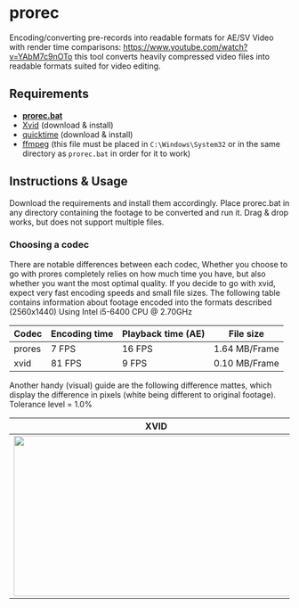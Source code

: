 # prorec

Encoding/converting pre-records into readable formats for AE/SV
Video with render time comparisons: https://www.youtube.com/watch?v=YAbM7c9nOTo
this tool converts heavily compressed video files into readable formats suited for video editing. 

## Requirements

* **[prorec.bat](https://github.com/gmzorz/prerecs/archive/master.zip)**
* [Xvid](https://www.xvid.com/download/) (download & install)
* [quicktime](https://support.apple.com/kb/DL837) (download & install)
* [ffmpeg](https://drive.google.com/uc?export=download&id=1ozqMctkULuvVtCogmyZjXGjw7Q9D-Je0) (this file must be placed in `C:\Windows\System32` or in the same directory as `prorec.bat` in order for it to work)

## Instructions & Usage
Download the requirements and install them accordingly. Place prorec.bat in any directory containing the footage to be converted and run it. Drag & drop works, but does not support multiple files. 

### Choosing a codec
There are notable differences between each codec, Whether you choose to go with prores completely relies on how much time you have, but also whether you want the most optimal quality. If you decide to go with xvid, expect very fast encoding speeds and small file sizes. The following table contains information about footage encoded into the formats described (2560x1440) Using Intel i5-6400 CPU @ 2.70GHz

| Codec | Encoding time | Playback time (AE) | File size |
|---|---|---|---|
| prores | 7 FPS | 16 FPS | 1.64 MB/Frame |
| xvid | 81 FPS | 9 FPS | 0.10 MB/Frame |

Another handy (visual) guide are the following difference mattes, which display the difference in pixels (white being different to original footage).
Tolerance level = 1.0%

| XVID | PRORES |
|---|---|
| <img src="http://gmzorz.com/img/diffXVID.png" width="512" height="288"></img> | <img src="http://gmzorz.com/img/diffPRORES.png" width="512" height="288"></img> |

